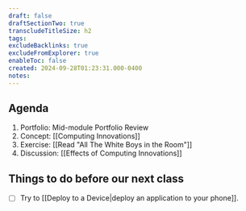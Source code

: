 ```yaml
---
draft: false
draftSectionTwo: true
transcludeTitleSize: h2
tags:
excludeBacklinks: true
excludeFromExplorer: true
enableToc: false
created: 2024-09-28T01:23:31.000-0400
notes: 
---
```

## Agenda
1. Portfolio: Mid-module Portfolio Review
4. Concept: [[Computing Innovations]]
5. Exercise: [[Read "All The White Boys in the Room"]]
6. Discussion: [[Effects of Computing Innovations]]


## Things to do before our next class

- [ ] Try to [[Deploy to a Device|deploy an application to your phone]].